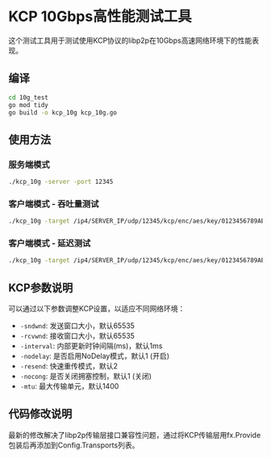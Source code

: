 # KCP 10Gbps高性能测试工具

这个测试工具用于测试使用KCP协议的libp2p在10Gbps高速网络环境下的性能表现。

## 编译

```bash
cd 10g_test
go mod tidy
go build -o kcp_10g kcp_10g.go
```

## 使用方法

### 服务端模式

```bash
./kcp_10g -server -port 12345
```

### 客户端模式 - 吞吐量测试

```bash
./kcp_10g -target /ip4/SERVER_IP/udp/12345/kcp/enc/aes/key/0123456789ABCDEF/p2p/SERVER_ID -size 65536 -parallel 32 -duration 60s
```

### 客户端模式 - 延迟测试

```bash
./kcp_10g -target /ip4/SERVER_IP/udp/12345/kcp/enc/aes/key/0123456789ABCDEF/p2p/SERVER_ID -latency -size 1024 -duration 30s
```

## KCP参数说明

可以通过以下参数调整KCP设置，以适应不同网络环境：

- `-sndwnd`: 发送窗口大小，默认65535
- `-rcvwnd`: 接收窗口大小，默认65535
- `-interval`: 内部更新时钟间隔(ms)，默认1ms
- `-nodelay`: 是否启用NoDelay模式，默认1 (开启)
- `-resend`: 快速重传模式，默认2
- `-nocong`: 是否关闭拥塞控制，默认1 (关闭)
- `-mtu`: 最大传输单元，默认1400

## 代码修改说明

最新的修改解决了libp2p传输层接口兼容性问题，通过将KCP传输层用fx.Provide包装后再添加到Config.Transports列表。 